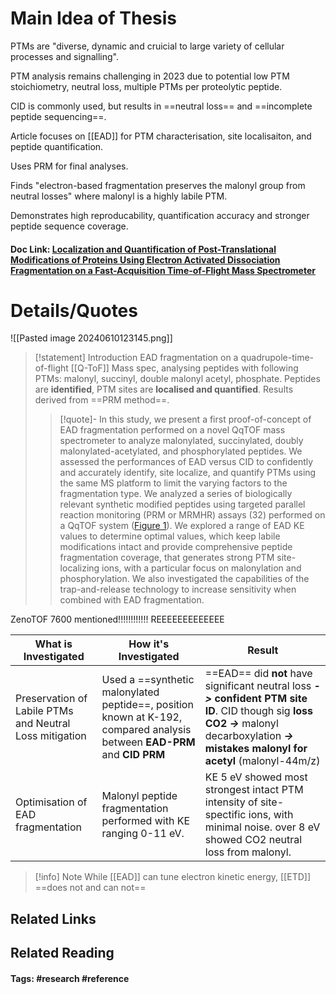 # Main Idea of Thesis

PTMs are "diverse, dynamic and cruicial to large variety of cellular processes and signalling".

PTM analysis remains challenging in 2023 due to potential low PTM stoichiometry, neutral loss, multiple PTMs per proteolytic peptide.

CID is commonly used, but results in ==neutral loss== and ==incomplete peptide sequencing==.

Article focuses on [[EAD]] for PTM characterisation, site localisaiton, and peptide quantification.

Uses PRM for final analyses.

Finds "electron-based fragmentation preserves the malonyl group from neutral losses" where malonyl is a highly labile PTM.

Demonstrates high reproducability, quantification accuracy and stronger peptide sequence coverage.



#### Doc Link: [Localization and Quantification of Post-Translational Modifications of Proteins Using Electron Activated Dissociation Fragmentation on a Fast-Acquisition Time-of-Flight **Mass Spectrometer**](https://pubs.acs.org/doi/abs/10.1021/jasms.3c00144?casa_token=FSrZ2lIcPxMAAAAA:WptDQFWiwNZM34clc8Hxfn1crqskfTV0lWNWmtjiltMYg60eruKyTyU5ZuQGcH7DRY0LjFsOweFqwHA)


# Details/Quotes

![[Pasted image 20240610123145.png]]

> [!statement] Introduction
> EAD fragmentation on a quadrupole-time-of-flight [[Q-ToF]] Mass spec, analysing peptides with following PTMs: malonyl, succinyl, double malonyl acetyl, phosphate. 
> Peptides are **identified**, PTM sites are **localised and quantified**. Results derived from ==PRM method==. 
> >[!quote]-
> >In this study, we present a first proof-of-concept of EAD fragmentation performed on a novel QqTOF mass spectrometer to analyze malonylated, succinylated, doubly malonylated-acetylated, and phosphorylated peptides. We assessed the performances of EAD versus CID to confidently and accurately identify, site localize, and quantify PTMs using the same MS platform to limit the varying factors to the fragmentation type. We analyzed a series of biologically relevant synthetic modified peptides using targeted parallel reaction monitoring (PRM or MRMHR) assays (32) performed on a QqTOF system ([Figure 1](https://pubs.acs.org/doi/full/10.1021/jasms.3c00144?casa_token=FSrZ2lIcPxMAAAAA%3AWptDQFWiwNZM34clc8Hxfn1crqskfTV0lWNWmtjiltMYg60eruKyTyU5ZuQGcH7DRY0LjFsOweFqwHA#fig1)). We explored a range of EAD KE values to determine optimal values, which keep labile modifications intact and provide comprehensive peptide fragmentation coverage, that generates strong PTM site-localizing ions, with a particular focus on malonylation and phosphorylation. We also investigated the capabilities of the trap-and-release technology to increase sensitivity when combined with EAD fragmentation.

ZenoTOF 7600 mentioned!!!!!!!!!!!! REEEEEEEEEEEEE


| What is Investigated                                    | How it's Investigated                                                                                                    | Result                                                                                                                                                                                                      |
| ------------------------------------------------------- | ------------------------------------------------------------------------------------------------------------------------ | ----------------------------------------------------------------------------------------------------------------------------------------------------------------------------------------------------------- |
| Preservation of Labile PTMs and Neutral Loss mitigation | Used a ==synthetic malonylated peptide==, position known at K-192, compared analysis between **EAD-PRM** and **CID PRM** | ==EAD== did **not** have significant neutral loss ***->*** **confident PTM site ID**. CID though sig **loss CO2** ***->*** malonyl decarboxylation ***->*** **mistakes malonyl for acetyl** (malonyl-44m/z) |
| Optimisation of EAD fragmentation                       | Malonyl peptide fragmentation performed with KE ranging 0-11 eV.                                                         | KE 5 eV showed most strongest intact PTM intensity of site-spectific ions, with minimal noise. over 8 eV showed CO2 neutral loss from malonyl.                                                              |

> [!info] Note
> While [[EAD]] can tune electron kinetic energy, [[ETD]] ==does not and can not==




## Related Links

## Related Reading



#### Tags: #research #reference 